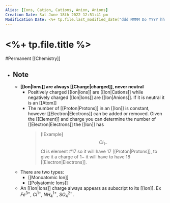 ```yaml
---
Alias: [Ions, Cation, Cations, Anion, Anions]
Creation Date: Sat June 18th 2022 12:51:41 pm 
Modification Date: <%+ tp.file.last_modified_date("ddd MMMM Do YYYY hh:mm:ss a") %>
---
```

# <%+ tp.file.title %>
#Permanent [[Chemistry]]

- ## Note
	- **[[Ion|Ions]] are always [[Charge|charged]], never neutral**
		- Positively charged [[Ion|Ions]] are [[Ion|Cations]] while negatively charged [[Ion|Ions]] are [[Ion|Anions]]. If it is neutral it is an [[Atom]]
		- The number of [[Proton|Protons]] in an [[Ion]] is constant, however [[Electron|Electrons]] can be added or removed. Given the [[Element]] and charge you can determine the number of [[Electron|Electrons]] the [[Ion]] has
		  > [!Example]
		  > $$Cl_{1-}$$
		  > Cl is element #17 so it will have 17 [[Proton|Protons]], to give it a charge of $1-$ it will have to have 18 [[Electron|Electrons]].
	- There are two types:
		- [[Monoatomic Ion]] 
		- [[Polyatomic Ions]]
	- An [[Ion|Ions]] charge always appears as subscript to its [[Ion]]. Ex $Fe^{3+}$, $Cl^{1-}$, $NH_4^{1+}$, $SO_4^{2-}$.